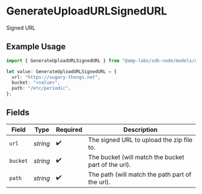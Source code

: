 # GenerateUploadURLSignedURL

Signed URL

## Example Usage

```typescript
import { GenerateUploadURLSignedURL } from "@amp-labs/sdk-node/models/operations";

let value: GenerateUploadURLSignedURL = {
  url: "https://sugary-thongs.net",
  bucket: "<value>",
  path: "/etc/periodic",
};
```

## Fields

| Field                                               | Type                                                | Required                                            | Description                                         |
| --------------------------------------------------- | --------------------------------------------------- | --------------------------------------------------- | --------------------------------------------------- |
| `url`                                               | *string*                                            | :heavy_check_mark:                                  | The signed URL to upload the zip file to.           |
| `bucket`                                            | *string*                                            | :heavy_check_mark:                                  | The bucket (will match the bucket part of the url). |
| `path`                                              | *string*                                            | :heavy_check_mark:                                  | The path (will match the path part of the url).     |